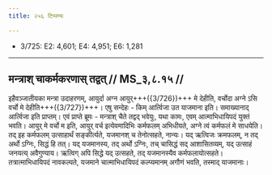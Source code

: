 ```yaml
---
title: २५६ टिप्पण्यः

---
```

- 3/725: E2: 4,601; E4: 4,951; E6: 1,281

____________________________________________


## मन्त्राश् चाकर्मकरणास् तद्वत् // MS_३,८.१५ //

इहैवञ्जातीयका मन्त्रा उदाहरणम्, आयुर्दा अग्न आयुर्+++({3/726})+++ मे देहीति, वर्चोदा अग्ने ऽसि वर्चो मे देहीति+++({3/727})+++। एषु सन्देहः - किम् आर्त्विजा उत याजमाना इति। समाख्यानाद् आर्त्विजा इति प्राप्तम्।
एवं प्राप्ते ब्रूमः - मन्त्राश् चैते तद्वद् भवेयुः, यथा कामः, एवम् आत्माभिधायिपदं युक्तं भवति। आयुर् मे वर्चो म इति, आयुर् वर्च इत्येवमादिभिः कर्मफलम् अभिधीयते, अग्ने त्वं कर्मफलं मे साधयेति। तद् इह कर्मफलम् उत्साहार्थं सङ्कीर्त्यते, यजमानश् च तेनोत्सहते, नान्यः। यद् ऋत्विजः क्रमफलम्, न तद् अर्थो ऽग्निः, सिद्धं हि तत्। यद् यजमानस्य, तद् अर्थो ऽग्निः, तच् चासिद्धं सद् आशासितव्यम्, यद् उत्साहं जनयत्य् अवैगुण्याय। ऋत्विग् अपि सिद्धे यद् उत्सहते, तद् यजमानस्यैव कर्मफलायोत्सहते। तत्रात्माभिधायिपदं नावकल्पते, यजमाने चात्माभिधायिपदं कल्प्यमानम् अगौणं भवति, तस्माद् याजमानाः।